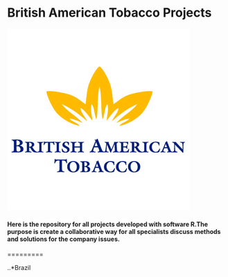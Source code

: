 # British American Tobacco Projects

![alt text](https://github.com/Saraiva77/British-American-Tobacco/blob/master/BAT_Loggo.png)


#### Here is the repository for all projects developed with software R.The purpose is create a collaborative way for all specialists discuss methods and solutions for the company issues.
=========

..*Brazil
